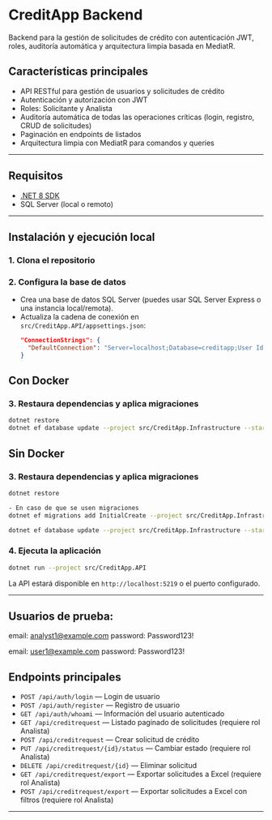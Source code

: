 # CreditApp Backend

Backend para la gestión de solicitudes de crédito con autenticación JWT, roles, auditoría automática y arquitectura limpia basada en MediatR.

## Características principales
- API RESTful para gestión de usuarios y solicitudes de crédito
- Autenticación y autorización con JWT
- Roles: Solicitante y Analista
- Auditoría automática de todas las operaciones críticas (login, registro, CRUD de solicitudes)
- Paginación en endpoints de listados
- Arquitectura limpia con MediatR para comandos y queries

---

## Requisitos
- [.NET 8 SDK](https://dotnet.microsoft.com/download/dotnet/8.0)
- SQL Server (local o remoto)

---

## Instalación y ejecución local

### 1. Clona el repositorio

### 2. Configura la base de datos
- Crea una base de datos SQL Server (puedes usar SQL Server Express o una instancia local/remota).
- Actualiza la cadena de conexión en `src/CreditApp.API/appsettings.json`:
  ```json
  "ConnectionStrings": {
    "DefaultConnection": "Server=localhost;Database=creditapp;User Id=sa;Password=TuPassword;TrustServerCertificate=True;"
  }
  ```

## Con Docker
### 3. Restaura dependencias y aplica migraciones
```bash
dotnet restore
dotnet ef database update --project src/CreditApp.Infrastructure --startup-project src/CreditApp.API
```

## Sin Docker

### 3. Restaura dependencias y aplica migraciones
```bash
dotnet restore

- En caso de que se usen migraciones
dotnet ef migrations add InitialCreate --project src/CreditApp.Infrastructure --startup-project src/CreditApp.API 

dotnet ef database update --project src/CreditApp.Infrastructure --startup-project src/CreditApp.API
```

### 4. Ejecuta la aplicación
```bash
dotnet run --project src/CreditApp.API
```
La API estará disponible en `http://localhost:5219` o el puerto configurado.

---

## Usuarios de prueba:
  email: analyst1@example.com
  password: Password123!

  email: user1@example.com
  password: Password123!

## Endpoints principales
- `POST /api/auth/login` — Login de usuario
- `POST /api/auth/register` — Registro de usuario
- `GET /api/auth/whoami` — Información del usuario autenticado
- `GET /api/creditrequest` — Listado paginado de solicitudes (requiere rol Analista)
- `POST /api/creditrequest` — Crear solicitud de crédito
- `PUT /api/creditrequest/{id}/status` — Cambiar estado (requiere rol Analista)
- `DELETE /api/creditrequest/{id}` — Eliminar solicitud
- `GET /api/creditrequest/export` — Exportar solicitudes a Excel (requiere rol Analista)
- `POST /api/creditrequest/export` — Exportar solicitudes a Excel con filtros (requiere rol Analista)

---
